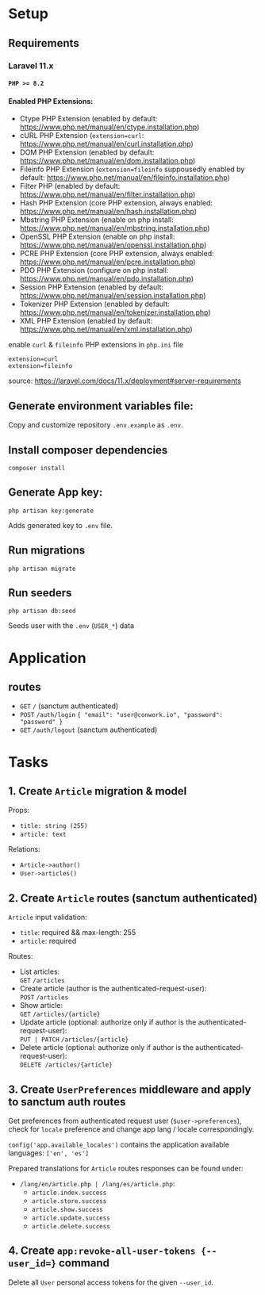 # Setup

## Requirements

### Laravel 11.x

#### `PHP >= 8.2`

#### Enabled PHP Extensions:
* Ctype PHP Extension (enabled by default: https://www.php.net/manual/en/ctype.installation.php)
* cURL PHP Extension (`extension=curl`: https://www.php.net/manual/en/curl.installation.php)
* DOM PHP Extension (enabled by default: https://www.php.net/manual/en/dom.installation.php)
* Fileinfo PHP Extension (`extension=fileinfo` suppousedly enabled by default: https://www.php.net/manual/en/fileinfo.installation.php)
* Filter PHP (enabled by default: https://www.php.net/manual/en/filter.installation.php)
* Hash PHP Extension (core PHP extension, always enabled: https://www.php.net/manual/en/hash.installation.php)
* Mbstring PHP Extension (enable on php install: https://www.php.net/manual/en/mbstring.installation.php)
* OpenSSL PHP Extension (enable on php install: https://www.php.net/manual/en/openssl.installation.php)
* PCRE PHP Extension (core PHP extension, always enabled: https://www.php.net/manual/en/pcre.installation.php)
* PDO PHP Extension (configure on php install: https://www.php.net/manual/en/pdo.installation.php)
* Session PHP Extension (enabled by default: https://www.php.net/manual/en/session.installation.php)
* Tokenizer PHP Extension (enabled by default: https://www.php.net/manual/en/tokenizer.installation.php)
* XML PHP Extension (enabled by default: https://www.php.net/manual/en/xml.installation.php)

enable `curl` & `fileinfo` PHP extensions in `php.ini` file
```
extension=curl
extension=fileinfo
```
source: https://laravel.com/docs/11.x/deployment#server-requirements

## Generate environment variables file:
Copy and customize repository `.env.example` as `.env`.

## Install composer dependencies
```
composer install
```

## Generate App key:
```
php artisan key:generate
```
Adds generated key to `.env` file.

## Run migrations
```
php artisan migrate
```

## Run seeders
```
php artisan db:seed
```
Seeds user with the `.env` (`USER_*`) data

# Application
## routes
- `GET` `/` (sanctum authenticated)
- `POST` `/auth/login` `{ "email": "user@conwork.io", "password": "password" }`
- `GET` `/auth/logout` (sanctum authenticated)

# Tasks
## 1. Create `Article` migration & model
Props:
- `title: string (255)`
- `article: text`

Relations:
- `Article->author()`
- `User->articles()`

## 2. Create `Article` routes (sanctum authenticated)
`Article` input validation:
- `title`: required && max-length: 255
- `article`: required

Routes:  
- List articles:  
`GET` `/articles`
- Create article (author is the authenticated-request-user):  
`POST` `/articles`
- Show article:  
`GET` `/articles/{article}`
- Update article (optional: authorize only if author is the authenticated-request-user):  
`PUT | PATCH` `/articles/{article}`
- Delete article (optional: authorize only if author is the authenticated-request-user):  
`DELETE /articles/{article}`

## 3. Create `UserPreferences` middleware and apply to sanctum auth routes
Get preferences from authenticated request user (`$user->preferences`), check for `locale` preference and change app lang / locale correspondingly.

`config('app.available_locales')` contains the application available languages: `['en', 'es']`

Prepared translations for `Article` routes responses can be found under:
- `/lang/en/article.php | /lang/es/article.php`:
    - `article.index.success`
    - `article.store.success`
    - `article.show.success`
    - `article.update.success`
    - `article.delete.success`

## 4. Create `app:revoke-all-user-tokens {--user_id=}` command
Delete all `User` personal access tokens for the given `--user_id`.
